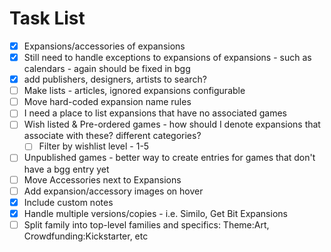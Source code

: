 
# Task List

- [X] Expansions/accessories of expansions
- [X] Still need to handle exceptions to expansions of expansions - such as calendars - again should be fixed in bgg
- [X] add publishers, designers, artists to search?
- [ ] Make lists - articles, ignored expansions configurable
- [ ] Move hard-coded expansion name rules
- [ ] I need a place to list expansions that have no associated games
- [ ] Wish listed & Pre-ordered games - how should I denote expansions that associate with these? different categories?
  - [ ] Filter by wishlist level - 1-5
- [ ] Unpublished games - better way to create entries for games that don't have a bgg entry yet
- [ ] Move Accessories next to Expansions
- [ ] Add expansion/accessory images on hover
- [X] Include custom notes
- [X] Handle multiple versions/copies - i.e. Similo, Get Bit Expansions
- [ ] Split family into top-level families and specifics: Theme:Art, Crowdfunding:Kickstarter, etc